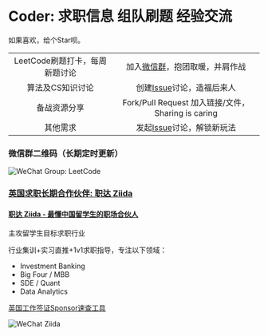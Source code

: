 # Coder: 求职信息 组队刷题 经验交流

如果喜欢，给个Star呗。

|   |   |
| :---: | :---: |
| LeetCode刷题打卡，每周新题讨论 | 加入[微信群](https://github.com/Jiansen/Coder/blob/master/WeChat/leetcode_group.md)，抱团取暖，并肩作战 |
| 算法及CS知识讨论 | 创建[Issue](https://github.com/Jiansen/Coder/issues)讨论，造福后来人 |
| 备战资源分享 | Fork/Pull Request 加入链接/文件，Sharing is caring |
| 其他需求 | 发起[Issue](https://github.com/Jiansen/Coder/issues)讨论，解锁新玩法 |

### 微信群二维码（长期定时更新）
![WeChat Group: LeetCode](https://github.com/Jiansen/Coder/blob/master/WeChat/WeChatLeetCode.jpg)


### [英国求职长期合作伙伴: 职达 Ziida](http://www.ziida.uk/)

#### [职达 Ziida - 最懂中国留学生的职场合伙人](http://www.ziida.uk/) ####

主攻留学生目标求职行业

行业集训+实习直推+1v1求职指导，专注以下领域：

- Investment Banking
- Big Four / MBB
- SDE / Quant
- Data Analytics

[英国工作签证Sponsor速查工具](http://www.ziida.uk/uk_visa_sponsorship)

![WeChat Ziida](https://github.com/Jiansen/Coder/blob/master/WeChat/WeChatZiida.jpg)
